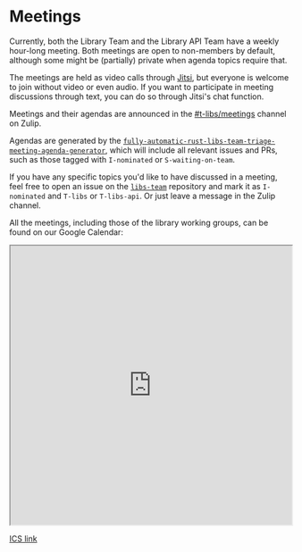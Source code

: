 # Meetings

Currently, both the Library Team and the Library API Team have a weekly hour-long meeting.
Both meetings are open to non-members by default, although some might be (partially) private when agenda topics require that.

The meetings are held as video calls through [Jitsi](https://meet.jit.si/), but everyone is welcome to join without video or even audio.
If you want to participate in meeting discussions through text, you can do so through Jitsi's chat function.

Meetings and their agendas are announced in the [#t-libs/meetings](https://rust-lang.zulipchat.com/#narrow/stream/259402-t-libs.2Fmeetings) channel on Zulip.

Agendas are generated by the [`fully-automatic-rust-libs-team-triage-meeting-agenda-generator`](https://github.com/rust-lang/libs-team/tree/main/tools/agenda-generator),
which will include all relevant issues and PRs, such as those tagged with `I-nominated` or `S-waiting-on-team`.

If you have any specific topics you'd like to have discussed in a meeting, feel free to open an issue on the [`libs-team`](https://github.com/rust-lang/libs-team/) repository
and mark it as `I-nominated` and `T-libs` or `T-libs-api`. Or just leave a message in the Zulip channel.

All the meetings, including those of the library working groups, can be found on our Google Calendar:

<iframe width="100%" height="500px" src="https://calendar.google.com/calendar/embed?src=9kuu8evq4eh6uacm262k0phri8%40group.calendar.google.com"></iframe>

[ICS link](https://calendar.google.com/calendar/ical/9kuu8evq4eh6uacm262k0phri8%40group.calendar.google.com/public/basic.ics)
